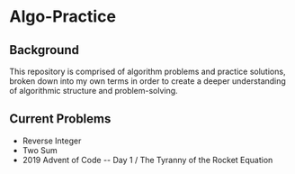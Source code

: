 # Algo-Practice

## Background
This repository is comprised of algorithm problems and practice solutions, broken down into my own terms in order to create a deeper understanding of algorithmic structure and problem-solving.

## Current Problems
- Reverse Integer
- Two Sum
- 2019 Advent of Code
  -- Day 1 / The Tyranny of the Rocket Equation
